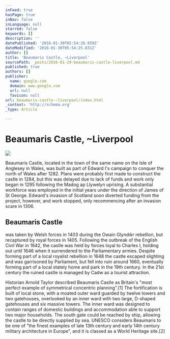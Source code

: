 ```yaml
---
inFeed: true
hasPage: true
inNav: false
inLanguage: null
starred: false
keywords: []
description: ''
datePublished: '2016-01-30T05:54:28.959Z'
dateModified: '2016-01-30T05:54:25.831Z'
author: []
title: 'Beaumaris Castle, ~Liverpool'
sourcePath: _posts/2016-01-29-beaumaris-castle-liverpool.md
published: true
authors: []
publisher:
  name: google.com
  domain: www.google.com
  url: null
  favicon: null
url: beaumaris-castle-~liverpool/index.html
_context: 'http://schema.org'
_type: Article

---
```

# Beaumaris Castle, ~Liverpool
![](https://lh3.googleusercontent.com/-4p1W1OLws9c/VGxYKTHLpoI/AAAAAAAAABg/8ZPiJJXtrRk/s410-k-no/)

Beaumaris Castle, located in the town of the same name on
the Isle of Anglesey in Wales, was built as part of Edward I's campaign to
conquer the north of Wales after 1282\. Plans were probably first made to
construct the castle in 1284, but this was delayed due to lack of funds and
work only began in 1295 following the Madog ap Llywelyn uprising. A substantial
workforce was employed in the initial years under the direction of James of St
George. Edward's invasion of Scotland soon diverted funding from the project,
however, and work stopped, only recommencing after an invasion scare in 1306\. 

## Beaumaris Castle 

was taken by Welsh forces in 1403 during
the Owain Glyndŵr rebellion, but recaptured by royal forces in 1405\. Following
the outbreak of the English Civil War in 1642, the castle was held by forces
loyal to Charles I, holding out until 1646 when it surrendered to the
Parliamentary armies. Despite forming part of a local royalist rebellion in
1648 the castle escaped slighting and was garrisoned by Parliament, but fell
into ruin around 1660, eventually forming part of a local stately home and park
in the 19th century. In the 21st century the ruined castle is managed by Cadw
as a tourist attraction.

Historian Arnold Taylor described Beaumaris Castle as
Britain's "most perfect example of symmetrical concentric
planning".\[1\] The fortification is built of local stone, with a moated
outer ward guarded by twelve towers and two gatehouses, overlooked by an inner
ward with two large, D-shaped gatehouses and six massive towers. The inner ward
was designed to contain ranges of domestic buildings and accommodation able to
support two major households. The south gate could be reached by ship, allowing
the castle to be directly supplied by sea. UNESCO considers Beaumaris to be one
of "the finest examples of late 13th century and early 14th century
military architecture in Europe", and it is classed as a World Heritage
site.\[2\]